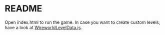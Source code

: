 # README #

Open index.html to run the game. In case you want to create custom levels, have a look at [WireworldLevelData.js](https://github.com/LeShrimp/wireworld/blob/master/js/WireworldLevelData.js).
